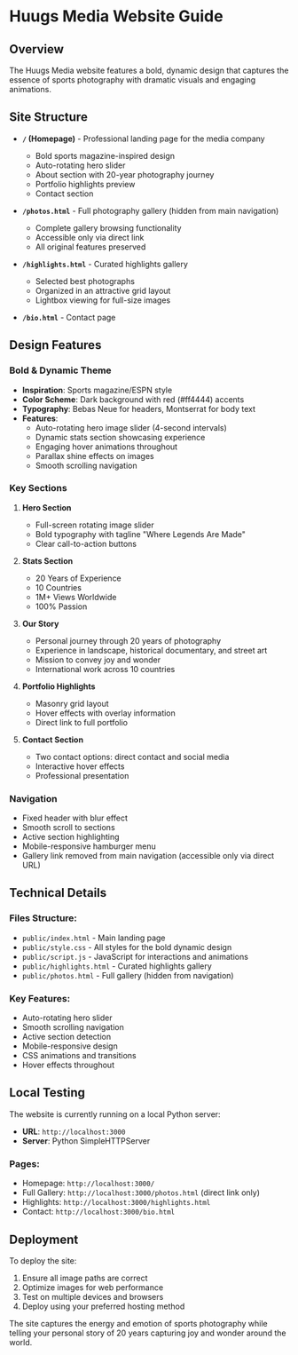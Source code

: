 # Huugs Media Website Guide

## Overview

The Huugs Media website features a bold, dynamic design that captures the essence of sports photography with dramatic visuals and engaging animations.

## Site Structure

- **`/` (Homepage)** - Professional landing page for the media company
  - Bold sports magazine-inspired design
  - Auto-rotating hero slider
  - About section with 20-year photography journey
  - Portfolio highlights preview
  - Contact section
  
- **`/photos.html`** - Full photography gallery (hidden from main navigation)
  - Complete gallery browsing functionality
  - Accessible only via direct link
  - All original features preserved
  
- **`/highlights.html`** - Curated highlights gallery
  - Selected best photographs
  - Organized in an attractive grid layout
  - Lightbox viewing for full-size images
  
- **`/bio.html`** - Contact page

## Design Features

### Bold & Dynamic Theme
- **Inspiration**: Sports magazine/ESPN style
- **Color Scheme**: Dark background with red (#ff4444) accents
- **Typography**: Bebas Neue for headers, Montserrat for body text
- **Features**:
  - Auto-rotating hero image slider (4-second intervals)
  - Dynamic stats section showcasing experience
  - Engaging hover animations throughout
  - Parallax shine effects on images
  - Smooth scrolling navigation

### Key Sections

1. **Hero Section**
   - Full-screen rotating image slider
   - Bold typography with tagline "Where Legends Are Made"
   - Clear call-to-action buttons

2. **Stats Section**
   - 20 Years of Experience
   - 10 Countries
   - 1M+ Views Worldwide
   - 100% Passion

3. **Our Story**
   - Personal journey through 20 years of photography
   - Experience in landscape, historical documentary, and street art
   - Mission to convey joy and wonder
   - International work across 10 countries

4. **Portfolio Highlights**
   - Masonry grid layout
   - Hover effects with overlay information
   - Direct link to full portfolio

5. **Contact Section**
   - Two contact options: direct contact and social media
   - Interactive hover effects
   - Professional presentation

### Navigation
- Fixed header with blur effect
- Smooth scroll to sections
- Active section highlighting
- Mobile-responsive hamburger menu
- Gallery link removed from main navigation (accessible only via direct URL)

## Technical Details

### Files Structure:
- `public/index.html` - Main landing page
- `public/style.css` - All styles for the bold dynamic design
- `public/script.js` - JavaScript for interactions and animations
- `public/highlights.html` - Curated highlights gallery
- `public/photos.html` - Full gallery (hidden from navigation)

### Key Features:
- Auto-rotating hero slider
- Smooth scrolling navigation
- Active section detection
- Mobile-responsive design
- CSS animations and transitions
- Hover effects throughout

## Local Testing

The website is currently running on a local Python server:
- **URL**: `http://localhost:3000`
- **Server**: Python SimpleHTTPServer

### Pages:
- Homepage: `http://localhost:3000/`
- Full Gallery: `http://localhost:3000/photos.html` (direct link only)
- Highlights: `http://localhost:3000/highlights.html`
- Contact: `http://localhost:3000/bio.html`

## Deployment

To deploy the site:
1. Ensure all image paths are correct
2. Optimize images for web performance
3. Test on multiple devices and browsers
4. Deploy using your preferred hosting method

The site captures the energy and emotion of sports photography while telling your personal story of 20 years capturing joy and wonder around the world. 